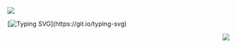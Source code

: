 ![](https://komarev.com/ghpvc/?username=solarsins&color=fbd9a3&style=plastic&label=guh+wuh)

[![Typing SVG](https://readme-typing-svg.demolab.com?font=Orbitron&size=18&pause=1000&color=FBDDA4&center=true&multiline=true&width=435&lines=sinister%E3%85%A4%2F%E3%85%A4tav%E3%85%A4%2C%E3%85%A4any+pronouns%E3%85%A4%F0%96%A4%93;%E3%85%A4%E3%85%A4%E3%85%A48teen%E3%85%A4free+c%2Bh%E3%85%A4read+links%E3%85%A4.)](https://git.io/typing-svg)

<p align="right">
  <img src="https://i.ibb.co/Tx85XSJY/sinister-mark-png-02.png"/>
</p>
